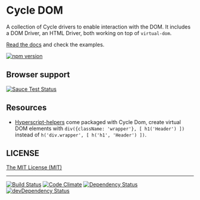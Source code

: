 # Cycle DOM

A collection of Cycle drivers to enable interaction with the DOM. It includes a DOM Driver, an HTML Driver, both working on top of `virtual-dom`.

[Read the docs](https://github.com/cyclejs/cycle-dom/blob/master/docs/api.md) and check the examples.

[![npm version](https://badge.fury.io/js/%40cycle%2Fdom.svg)](http://badge.fury.io/js/%40cycle%2Fdom)

## Browser support

[![Sauce Test Status](https://saucelabs.com/browser-matrix/cyclejs-dom.svg)](https://saucelabs.com/u/cyclejs-dom)

## Resources

- [Hyperscript-helpers](https://www.npmjs.com/package/hyperscript-helpers) come packaged with Cycle Dom, create virtual DOM elements with `div({className: 'wrapper'}, [ h1('Header') ])` instead of `h('div.wrapper', [ h('h1', 'Header') ])`.

## LICENSE

[The MIT License (MIT)](https://github.com/cyclejs/cycle-dom/blob/master/LICENSE)

- - -

[![Build Status](https://travis-ci.org/cyclejs/cycle-dom.svg?branch=master)](https://travis-ci.org/cyclejs/cycle-dom)
[![Code Climate](https://codeclimate.com/github/cyclejs/cycle-dom/badges/gpa.svg)](https://codeclimate.com/github/cyclejs/cycle-dom)
[![Dependency Status](https://david-dm.org/cyclejs/cycle-dom.svg)](https://david-dm.org/cyclejs/cycle-dom)
[![devDependency Status](https://david-dm.org/cyclejs/cycle-dom/dev-status.svg)](https://david-dm.org/cyclejs/cycle-dom#info=devDependencies)
